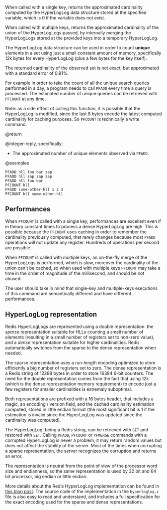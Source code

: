 When called with a single key, returns the approximated cardinality computed by
the HyperLogLog data structure stored at the specified variable, which is 0 if
the variable does not exist.

When called with multiple keys, returns the approximated cardinality of the
union of the HyperLogLogs passed, by internally merging the HyperLogLogs stored
at the provided keys into a temporary HyperLogLog.

The HyperLogLog data structure can be used in order to count **unique** elements
in a set using just a small constant amount of memory, specifically 12k bytes
for every HyperLogLog (plus a few bytes for the key itself).

The returned cardinality of the observed set is not exact, but approximated with
a standard error of 0.81%.

For example in order to take the count of all the unique search queries
performed in a day, a program needs to call `PFADD` every time a query is
processed. The estimated number of unique queries can be retrieved with
`PFCOUNT` at any time.

Note: as a side effect of calling this function, it is possible that the
HyperLogLog is modified, since the last 8 bytes encode the latest computed
cardinality for caching purposes. So `PFCOUNT` is technically a write command.

@return

@integer-reply, specifically:

- The approximated number of unique elements observed via `PFADD`.

@examples

```cli
PFADD hll foo bar zap
PFADD hll zap zap zap
PFADD hll foo bar
PFCOUNT hll
PFADD some-other-hll 1 2 3
PFCOUNT hll some-other-hll
```

## Performances

When `PFCOUNT` is called with a single key, performances are excellent even if
in theory constant times to process a dense HyperLogLog are high. This is
possible because the `PFCOUNT` uses caching in order to remember the cardinality
previously computed, that rarely changes because most `PFADD` operations will
not update any register. Hundreds of operations per second are possible.

When `PFCOUNT` is called with multiple keys, an on-the-fly merge of the
HyperLogLogs is performed, which is slow, moreover the cardinality of the union
can't be cached, so when used with multiple keys `PFCOUNT` may take a time in
the order of magnitude of the millisecond, and should be not abused.

The user should take in mind that single-key and multiple-keys executions of
this command are semantically different and have different performances.

## HyperLogLog representation

Redis HyperLogLogs are represented using a double representation: the _sparse_
representation suitable for HLLs counting a small number of elements (resulting
in a small number of registers set to non-zero value), and a _dense_
representation suitable for higher cardinalities. Redis automatically switches
from the sparse to the dense representation when needed.

The sparse representation uses a run-length encoding optimized to store
efficiently a big number of registers set to zero. The dense representation is a
Redis string of 12288 bytes in order to store 16384 6-bit counters. The need for
the double representation comes from the fact that using 12k (which is the dense
representation memory requirement) to encode just a few registers for smaller
cardinalities is extremely suboptimal.

Both representations are prefixed with a 16 bytes header, that includes a magic,
an encoding / version field, and the cached cardinality estimation computed,
stored in little endian format (the most significant bit is 1 if the estimation
is invalid since the HyperLogLog was updated since the cardinality was
computed).

The HyperLogLog, being a Redis string, can be retrieved with `GET` and restored
with `SET`. Calling `PFADD`, `PFCOUNT` or `PFMERGE` commands with a corrupted
HyperLogLog is never a problem, it may return random values but does not affect
the stability of the server. Most of the times when corrupting a sparse
representation, the server recognizes the corruption and returns an error.

The representation is neutral from the point of view of the processor word size
and endianness, so the same representation is used by 32 bit and 64 bit
processor, big endian or little endian.

More details about the Redis HyperLogLog implementation can be found in
[this blog post](http://antirez.com/news/75). The source code of the
implementation in the `hyperloglog.c` file is also easy to read and understand,
and includes a full specification for the exact encoding used for the sparse and
dense representations.
